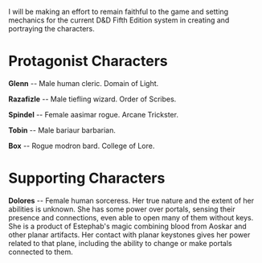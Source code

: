 I will be making an effort to remain faithful to the game and setting mechanics for the current D&D Fifth Edition system in creating and portraying the characters.  

# Protagonist Characters

**Glenn** -- Male human cleric.  Domain of Light.  

**Razafizle** -- Male tiefling wizard.  Order of Scribes.  

**Spindel** -- Female aasimar rogue.  Arcane Trickster.  

**Tobin** -- Male bariaur barbarian.  

**Box** -- Rogue modron bard.  College of Lore.  

# Supporting Characters

**Dolores** -- Female human sorceress.  Her true nature and the extent of her abilities is unknown.  She has some power over portals, sensing their presence and connections, even able to open many of them without keys.  She is a product of Estephab's magic combining blood from Aoskar and other planar artifacts.  Her contact with planar keystones gives her power related to that plane, including the ability to change or make portals connected to them.